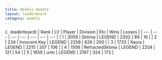 ```yaml
---
title: Weekly Update
layout: leaderboard
category: weekly
---
```


{: .leaderboard}
| Rank | LV | Player | Division | Elo | Wins | Losses |
| --- | --- | --- | --- | --- | --- | --- |
| <span data-change="0">1</span> | 3059 | <span title="ID: 353063">Sktima</span> | LEGEND | <span data-change="18">2302</span> | <span data-change="10">89</span> | <span data-change="1">16</span> |
| <span data-change="0">2</span> | 234 | <span title="ID: 773025">Innocent Key</span> | LEGEND | <span data-change="45">2258</span> | <span data-change="257">626</span> | <span data-change="69">200</span> |
| <span data-change="22">3</span> | 1733 | <span title="ID: 200908">Xaura</span> | LEGEND | <span data-change="162">2215</span> | <span data-change="93">207</span> | <span data-change="30">106</span> |
| <span data-change="0">4</span> | 1506 | <span title="ID: 402846">RefractedSktima</span> | LEGEND | <span data-change="79">2204</span> | <span data-change="43">121</span> | <span data-change="14">54</span> |
| <span data-change="6">5</span> | 1659 | <span title="ID: 692745">unki</span> | LEGEND | <span data-change="82">2197</span> | <span data-change="36">324</span> | <span data-change="13">173</span> |